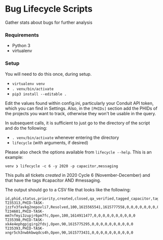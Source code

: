 # Bug Lifecycle Scripts

Gather stats about bugs for further analysis

### Requirements

- Python 3
- virtualenv

### Setup

You will need to do this once, during setup.

- `virtualenv venv`
- `. venv/bin/activate`
- `pip3 install --editable .`

Edit the values found within config.ini, particularly your Conduit API token, which you can find in Settings. Also, in the `[PHIDs]` section add the PHIDs of the projects you want to track, otherwise they won't be usable in the query.

In subsequent calls, it is sufficient to just go to the directory of the script and do the following:

- `. venv/bin/activate` whenever entering the directory
- `lifecycle` (with arguments, if desired)

Please also check the options available from `lifecycle --help`. This is an example:

```
venv ❯ lifecycle -c 6 -y 2020 -p capacitor,messaging
```

This pulls all tickets _created_ in 2020 Cycle 6 (November-December) and that have the tags #capacitor AND #messaging.

The output should go to a CSV file that looks like the following:

```
id,phid,status,priority,created,closed,qa_verified,tagged_capacitor,tagged_client_success,tagged_data_science_infrastructure,tagged_design,tagged_freelancer_groups,tagged_freightlancer_x_local_jobs,tagged_messaging,tagged_qa_verified
T235313,PHID-TASK-jzzfv3favkg2nepovli7,Resolved,100,1615565541,1615777558,0,0,0,0,0,0,0,0,0
T234601,PHID-TASK-mm7nfmyi3zupjr6pm7fc,Open,100,1614911477,0,0,0,0,0,0,0,0,0,0
T235398,PHID-TASK-xk4e4ephgpjgirg2fdsj,Open,90,1615775295,0,0,0,0,0,0,0,0,0,0
T235393,PHID-TASK-xngr5ch3nwbkbwqdcs4h,Open,90,1615773431,0,0,0,0,0,0,0,0,0,0
```
